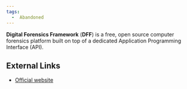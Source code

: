 ```yaml
---
tags:
  -  Abandoned
---
```

**Digital Forensics Framework** (**DFF**) is a free, open source
computer forensics platform built on top of a dedicated Application
Programming Interface (API).

## External Links

- [Official website](http://www.digital-forensic.org/)

